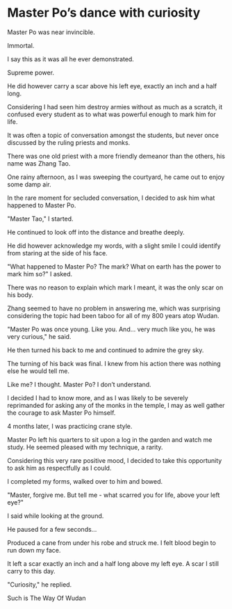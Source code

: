 # Master Po’s dance with curiosity

Master Po was near invincible.

Immortal.

I say this as it was all he ever demonstrated.

Supreme power.

He did however carry a scar above his left eye, exactly an inch and a half long.

Considering I had seen him destroy armies without as much as a scratch, it confused every student as to what was powerful enough to mark him for life.

It was often a topic of conversation amongst the students, but never once discussed by the ruling priests and monks.

There was one old priest with a more friendly demeanor than the others, his name was Zhang Tao.

One rainy afternoon, as I was sweeping the courtyard, he came out to enjoy some damp air.

In the rare moment for secluded conversation, I decided to ask him what happened to Master Po.

"Master Tao," I started.

He continued to look off into the distance and breathe deeply.

He did however acknowledge my words, with a slight smile I could identify from staring at the side of his face.

"What happened to Master Po? The mark? What on earth has the power to mark him so?" I asked.

There was no reason to explain which mark I meant, it was the only scar on his body.

Zhang seemed to have no problem in answering me, which was surprising considering the topic had been taboo for all of my 800 years atop Wudan.

"Master Po was once young. Like you. And... very much like you, he was very curious," he said.

He then turned his back to me and continued to admire the grey sky.

The turning of his back was final. I knew from his action there was nothing else he would tell me.

Like me? I thought. Master Po? I don’t understand.

I decided I had to know more, and as I was likely to be severely reprimanded for asking any of the monks in the temple, I may as well gather the courage to ask Master Po himself.

4 months later, I was practicing crane style.

Master Po left his quarters to sit upon a log in the garden and watch me study. He seemed pleased with my technique, a rarity.

Considering this very rare positive mood, I decided to take this opportunity to ask him as respectfully as I could.

I completed my forms, walked over to him and bowed.

"Master, forgive me. But tell me - what scarred you for life, above your left eye?"

I said while looking at the ground.

He paused for a few seconds...

Produced a cane from under his robe and struck me. I felt blood begin to run down my face.

It left a scar exactly an inch and a half long above my left eye. A scar I still carry to this day.

"Curiosity," he replied.



Such is The Way Of Wudan
